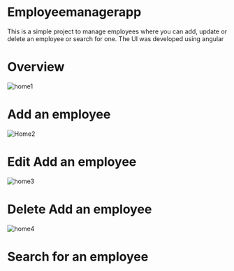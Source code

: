 # Employeemanagerapp

This is a simple project to manage employees where you can add, update or delete an employee or search for one.
The UI was developed using angular 

# Overview
![home1](https://user-images.githubusercontent.com/57743411/173598484-d9f61c07-64cf-49e5-929a-adfd2a51817d.png)


# Add an employee
![Home2](https://user-images.githubusercontent.com/57743411/173599231-331c6e70-cdcb-4bfd-8e2a-9ae99cbea811.png)


# Edit Add an employee
![home3](https://user-images.githubusercontent.com/57743411/173599398-4a851f57-2240-4f19-9f0f-9cccac357edc.png)


# Delete Add an employee

![home4](https://user-images.githubusercontent.com/57743411/173599547-efbd22eb-25a2-4d0a-a16b-66eb4827605a.png)


# Search for an employee
